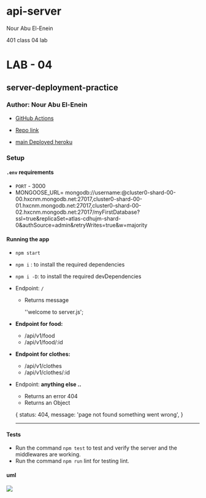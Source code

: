 # api-server

Nour Abu El-Enein

401 class 04 lab
# LAB - 04
## server-deployment-practice
### Author: Nour Abu El-Enein

- [GitHub Actions](https://github.com/engnour94/api-server)

- [Repo link](https://github.com/engnour94/api-server)

- [main Deployed heroku](https://basic-api-server-by-nour.herokuapp.com/)
 
### Setup

#### `.env` requirements

- `PORT` - 3000
- MONGOOSE_URL= mongodb://username:<password>@cluster0-shard-00-00.hxcnm.mongodb.net:27017,cluster0-shard-00-01.hxcnm.mongodb.net:27017,cluster0-shard-00-02.hxcnm.mongodb.net:27017/myFirstDatabase?ssl=true&replicaSet=atlas-cdhujm-shard-0&authSource=admin&retryWrites=true&w=majority

#### Running the app

- `npm start`
-  `npm i` : to install the required dependencies
- `npm i -D`: to install the required devDependencies

- Endpoint: `/`
  - Returns message


    ''welcome to server.js';

   

 
- **Endpoint for food:** 
  - /api/v1/food
  - /api/v1/food/:id

- **Endpoint for clothes:** 
   - /api/v1/clothes
  - /api/v1/clothes/:id

- Endpoint: **anything else ..**
  - Returns an error 404
  - Returns an Object

  {
    status: 404,
    message: 'page not found something went wrong',
  }
    
    ---
#### Tests

- Run the command `npm test` to test and verify the server and the middlewares are working.
- Run the command `npm run` lint for testing lint.

#### uml

![](uml-class3.jpg)
